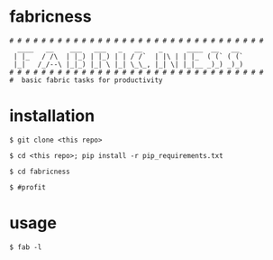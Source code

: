 fabricness
==========
    # # # # # # # # # # # # # # # # # # # # # # # # # # # # # # # #
      ____   __    ___   ___   _   __    _      ____  __   __
     | |_   / /\  | |_) | |_) | | / /`  | |\ | | |_  ( (` ( (`
     |_|   /_/--\ |_|_) |_| \ |_| \_\_, |_| \| |_|__ _)_) _)_)
    # # # # # # # # # # # # # # # # # # # # # # # # # # # # # # # #
    #  basic fabric tasks for productivity

# installation

    $ git clone <this repo>

    $ cd <this repo>; pip install -r pip_requirements.txt

    $ cd fabricness

    $ #profit

# usage

    $ fab -l